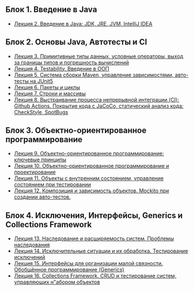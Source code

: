 ## Блок 1. Введение в Java
* [Лекция 2. Введение в Java: JDK, JRE, JVM, IntelliJ IDEA](https://github.com/Elena-Yakovleva/Java-project/tree/main/src/main/java/lection2)

## Блок 2. Основы Java, Автотесты и CI
* [Лекция 3. Примитивные типы данных, условные операторы, выход за границы типов и погрешность вычислений](https://github.com/Elena-Yakovleva/Java-project/tree/main/src/main/java/lection3)
* [Лекция 4. Testability. Введение в ООП]()
* [Лекция 5. Система сборки Maven, управление зависимостями, авто-тесты на JUnit5]()
* [Лекция 6. Пакеты и циклы]()
* [Лекция 7. Строки и массивы]()
* [Лекция 8. Выстраивание процесса непрерывной интеграции (CI): Github Actions. Покрытие кода с JaCoCo, статический анализ кода: CheckStyle, SpotBugs]()

## Блок 3. Объектно-ориентированное программирование
* [Лекция 9. Объектно-ориентированное программирование: ключевые принципы]()
* [Лекция 10. Объектно-ориентированное программирование и проектирование]()
* [Лекция 11. Объекты с внутренним состоянием, управление состоянием при тестировании]()
* [Лекция 12. Композиция и зависимость объектов. Mockito при создании авто-тестов.](https://github.com/Elena-Yakovleva/Java-project/tree/main/src/main/java/lection12)

## Блок 4. Исключения, Интерфейсы, Generics и Collections Framework
* [Лекция 13. Наследование и расширяемость систем. Проблемы наследования]()
* [Лекция 14. Исключительные ситуации и их обработка. Тестирование исключений]()
* [Лекция 15. Интерфейсы для организации малой связности. Обобщённое программирование (Generics)]()
* [Лекция 16. Collections Framework. CRUD и тестирование систем, управляющих н"абором объектов]()